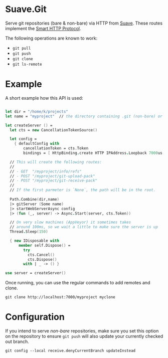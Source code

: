 # Suave.Git

Serve git repositories (bare & non-bare) via HTTP from
[Suave](http://suave.io). These routes implement the [Smart HTTP
Protocol](https://github.com/git/git/blob/master/Documentation/technical/http-protocol.txt). 

The following operations are known to work:

- `git pull`
- `git push`
- `git clone`
- `git ls-remote`

# Example

A short example how this API is used:

```fsharp

let dir = "/home/k/projects"
let name = "myproject"  // the directory containing .git (non-bare) or a bare repository

let createServer () =
  let cts = new CancellationTokenSource()

  let config =
    { defaultConfig with
        cancellationToken = cts.Token
        bindings = [ HttpBinding.create HTTP IPAddress.Loopback 7000us ] }

  // This will create the following routes:
  //
  // - GET  "/myproject/info/refs"
  // - POST "/myproject/git-upload-pack" 
  // - POST "/myproject/git-receive-pack" 
  //
  // If the first parmeter is `None`, the path will be in the root.
  
  Path.Combine(dir,name)
  |> gitServer (Some name) 
  |> startWebServerAsync config 
  |> (fun (_, server) -> Async.Start(server, cts.Token))

  // On very slow machines (AppVeyor) it sometimes takes
  // around 100ms, so we wait a little to make sure the server is up
  Thread.Sleep(150)

  { new IDisposable with
      member self.Dispose() =
        try
          cts.Cancel()
          cts.Dispose()
        with | _ -> () }

use server = createServer()

```

Once running, you can use the regular commands to add remotes and clone. 

```shell
git clone http://localhost:7000/myproject myclone
```

# Configuration

If you intend to serve _non-bare_ repositories, make sure you set this
option on the repository to ensure `git push` will also update your
currently checked out branch.

```shell
git config --local receive.denyCurrentBranch updateInstead
```

